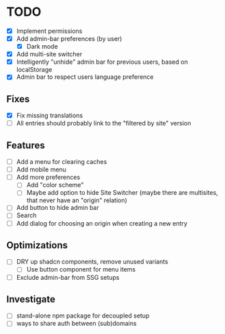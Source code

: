 # TODO

- [x] Implement permissions
- [x] Add admin-bar preferences (by user)
  - [x] Dark mode
- [x] Add multi-site switcher
- [x] Intelligently "unhide" admin bar for previous users, based on localStorage
- [x] Admin bar to respect users language preference

## Fixes
- [x] Fix missing translations
- [ ] All entries should probably link to the "filtered by site" version

## Features
- [ ] Add a menu for clearing caches
- [ ] Add mobile menu
- [ ] Add more preferences
  - [ ] Add "color scheme"
  - [ ] Maybe add option to hide Site Switcher (maybe there are multisites, that never have an "origin" relation)
- [ ] Add button to hide admin bar
- [ ] Search
- [ ] Add dialog for choosing an origin when creating a new entry

## Optimizations
- [ ] DRY up shadcn components, remove unused variants
  - [ ] Use button component for menu items
- [ ] Exclude admin-bar from SSG setups

## Investigate

- [ ] stand-alone npm package for decoupled setup
- [ ] ways to share auth between (sub)domains
